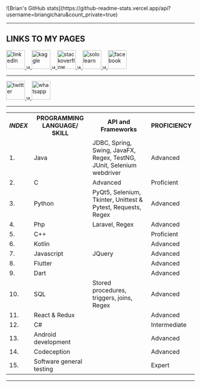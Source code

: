<div width=150 height=auto>
  ![Brian's GitHub stats](https://github-readme-stats.vercel.app/api?username=briangicharu&count_private=true)
 </div>
<hr>
<h2>LINKS TO MY PAGES</h2>
<a href="https://www.linkedin.com/in/brian-gicharu-1ba35b209/" target="_blank">
  <img alt="linkedIn" src="https://cdn-icons-png.flaticon.com/512/174/174857.png" width=auto height="50">
</a>
<a href="" target="_blank">
  <img alt="WHITE" src="https://wallpapercave.com/wp/wp6903417.jpg" width="10" height=auto>
</a>
<a href="https://www.kaggle.com/briangicharu" target="_blank">
  <img alt="kaggle" src="https://www.dataapplab.com/wp-content/uploads/2017/06/kaggle-logo-gray-300.png" width=auto" height="50">
</a>
<a href="" target="_blank">                                                      
  <img alt="WHITE" src="https://wallpapercave.com/wp/wp6903417.jpg" width="10" height=auto>
</a>
<a href="https://stackoverflow.com/users/17086009/brian-gicharu" target="_blank">
  <img alt="stackoverflow" src="https://w7.pngwing.com/pngs/69/539/png-transparent-stack-overflow-stack-exchange-programmer-logo-others.png" width=auto" height="50">
</a>
<a href="" target="_blank">                                                      
  <img alt="WHITE" src="https://wallpapercave.com/wp/wp6903417.jpg" width="10" height=auto>
</a>
<a href="https://www.sololearn.com/profile/10367617" target="_blank">
  <img alt="sololearn" src="https://blob.sololearn.com/avatars/sololearn.png" width=auto" height="50">
</a>
<a href="" target="_blank">                                                      
  <img alt="WHITE" src="https://wallpapercave.com/wp/wp6903417.jpg" width="10" height=auto>
</a>
<a href="https://web.facebook.com/brian.gicharu/" target="_blank">
  <img alt="facebook" src="https://upload.wikimedia.org/wikipedia/en/thumb/0/04/Facebook_f_logo_%282021%29.svg/150px-Facebook_f_logo_%282021%29.svg.png" width=auto" height="50">
<hr>
<a href="https://twitter.com/brian_gicharu?lang=en" target="_blank">
  <img alt="twitter" src="https://upload.wikimedia.org/wikipedia/commons/thumb/4/4f/Twitter-logo.svg/512px-Twitter-logo.svg.png?20211104142029" width=auto" height="50">
</a>
<a href="" target="_blank">                                                      
  <img alt="WHITE" src="https://wallpapercave.com/wp/wp6903417.jpg" width="10" height=auto>
</a>
<a href="https://api.whatsapp.com/send?phone=+254725200738&text=Hello%20I%20am%20texting%20to%20request%20for%20programming%20services" target="_blank">
  <img alt="whatsapp" src="https://upload.wikimedia.org/wikipedia/commons/1/19/WhatsApp_logo-color-vertical.svg" width=auto" height="50">
 </a>
<hr>
<table>
  <th><strong><i>INDEX</th> <th>PROGRAMMING LANGUAGE/ SKILL</th> <th>API and Frameworks</th> <th>PROFICIENCY</i></strong></th>
  <tr><td>1. </td> <td>Java</td> <td>JDBC, Spring, Swing, JavaFX, Regex, TestNG, JUnit, Selenium webdriver</td> <td>Advanced</td></tr>
  <tr><td>2. </td> <td>C</td> <td>Advanced</td> <td>Proficient</td></tr>
  <tr><td>3. </td> <td>Python</td> <td>PyQt5, Selenium, Tkinter, Unittest & Pytest, Requests, Regex</td> <td>Advanced</td></tr>
  <tr><td>4. </td> <td>Php</td> <td>Laravel, Regex</td> <td>Advanced</td></tr>
  <tr><td>5. </td> <td>C++</td> <td></td> <td>Proficient</td></tr>
  <tr><td>6. </td> <td>Kotlin</td> <td></td>  <td>Advanced</td></tr>
  <tr><td>7. </td> <td>Javascript</td> <td>JQuery</td> <td>Advanced</td></tr>
  <tr><td>8. </td> <td>Flutter</td> <td></td> <td>Advanced</td></tr>
  <tr><td>9. </td> <td>Dart</td> <td></td> <td>Advanced</td></tr>
  <tr><td>10. </td> <td>SQL</td> <td>Stored procedures, triggers, joins, Regex</td> <td>Advanced</td></tr>
  <tr><td>11. </td> <td>React & Redux</td> <td></td> <td>Advanced</td></tr>
  <tr><td>12. </td> <td>C#</td> <td></td> <td>Intermediate</td></tr>
  <tr><td>13. </td> <td>Android development</td> <td></td> <td>Advanced</td></tr>
  <tr><td>14. </td> <td>Codeception</td> <td></td> <td>Advanced</td></tr>
  <tr><td>15. </td> <td>Software general testing</td> <td></td> <td>Expert</td></tr>
</table>
<hr>
